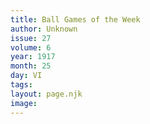 ```yaml
---
title: Ball Games of the Week
author: Unknown
issue: 27
volume: 6
year: 1917
month: 25
day: VI
tags:
layout: page.njk
image:
---
```

